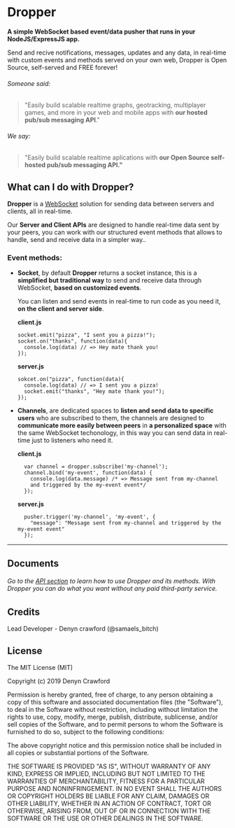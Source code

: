 # Dropper

**A simple WebSocket based event/data pusher that runs in your NodeJS/ExpressJS app.**

Send and recive notifications, messages, updates and any data, in real-time with custom events and methods served on your own web, Dropper is Open Source, self-served and FREE forever!

###### Someone said:

>"Easily build scalable realtime graphs, geotracking, multiplayer games, and more in your web and mobile apps with **our hosted pub/sub messaging API**."

###### We say:

>"Easily build scalable realtime aplications with **our Open Source self-hosted pub/sub messaging API."**

## What can I do with Dropper?

**Dropper** is a [WebSocket](https://developer.mozilla.org/en-US/docs/Web/API/WebSockets_API) solution for sending data between servers and clients, all in real-time.

Our **Server and Client APIs** are designed to handle real-time data sent by your peers, you can work with our structured event methods that allows to handle, send and receive data in a simpler way..

### Event methods:

- **Socket**, by default **Dropper** returns a socket instance, this is a **simplified but traditional way** to send and receive data through WebSocket, **based on customized events**. 

   You can listen and send events in real-time to run code as you need it, **on the client and server side**.

    **client.js**

      socket.emit("pizza", "I sent you a pizza!");
      socket.on("thanks", function(data){
        console.log(data) // => Hey mate thank you!
      });

    **server.js**

      sokcet.on("pizza", function(data){
        console.log(data) // => I sent you a pizza!
        socket.emit("thanks", "Hey mate thank you!");
      });


- **Channels**, are dedicated spaces to **listen and send data to specific users** who are subscribed to them, the channels are designed to **communicate more easily between peers** in **a personalized space** with the same WebSocket techonology, in this way you can send data in real-time just to listeners who need it.

    **client.js**

        var channel = dropper.subscribe('my-channel');
        channel.bind('my-event', function(data) {
          console.log(data.message) /* => Message sent from my-channel
          and triggered by the my-event event*/
        });

    **server.js**

        pusher.trigger('my-channel', 'my-event', {
          "message": "Message sent from my-channel and triggered by the my-event event"
        });

---

## Documents

###### Go to the [API section]("") to learn how to use Dropper and its methods. With Dropper you can do what you want without any paid third-party service.

## Credits

Lead Developer - Denyn crawford (@samaels_bitch)

## License

The MIT License (MIT)

Copyright (c) 2019 Denyn Crawford

Permission is hereby granted, free of charge, to any person obtaining a copy of this software and associated documentation files (the "Software"), to deal in the Software without restriction, including without limitation the rights to use, copy, modify, merge, publish, distribute, sublicense, and/or sell copies of the Software, and to permit persons to whom the Software is furnished to do so, subject to the following conditions:

The above copyright notice and this permission notice shall be included in all copies or substantial portions of the Software.

THE SOFTWARE IS PROVIDED "AS IS", WITHOUT WARRANTY OF ANY KIND, EXPRESS OR IMPLIED, INCLUDING BUT NOT LIMITED TO THE WARRANTIES OF MERCHANTABILITY, FITNESS FOR A PARTICULAR PURPOSE AND NONINFRINGEMENT. IN NO EVENT SHALL THE AUTHORS OR COPYRIGHT HOLDERS BE LIABLE FOR ANY CLAIM, DAMAGES OR OTHER LIABILITY, WHETHER IN AN ACTION OF CONTRACT, TORT OR OTHERWISE, ARISING FROM, OUT OF OR IN CONNECTION WITH THE SOFTWARE OR THE USE OR OTHER DEALINGS IN THE SOFTWARE.
